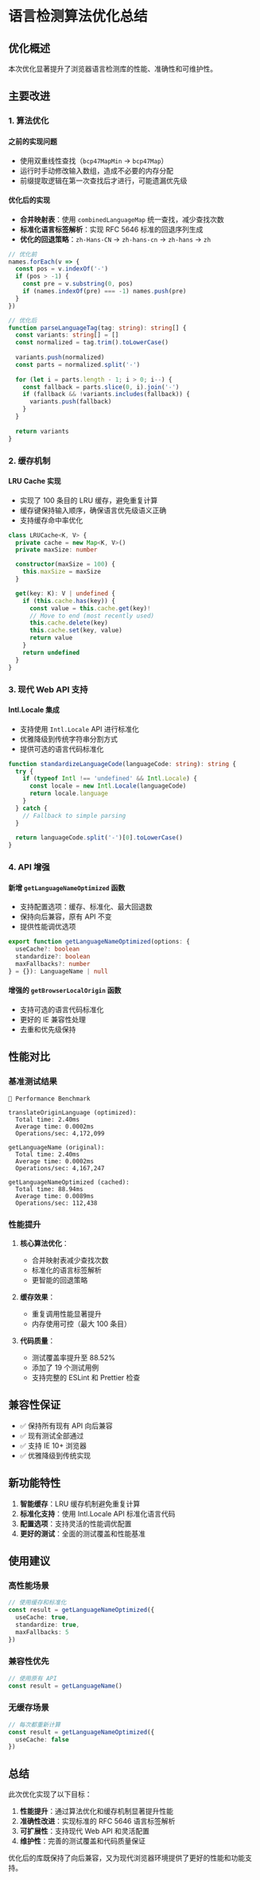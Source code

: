# 语言检测算法优化总结

## 优化概述

本次优化显著提升了浏览器语言检测库的性能、准确性和可维护性。

## 主要改进

### 1. **算法优化**

#### 之前的实现问题
- 使用双重线性查找（`bcp47MapMin` → `bcp47Map`）
- 运行时手动修改输入数组，造成不必要的内存分配
- 前缀提取逻辑在第一次查找后才进行，可能遗漏优先级

#### 优化后的实现
- **合并映射表**：使用 `combinedLanguageMap` 统一查找，减少查找次数
- **标准化语言标签解析**：实现 RFC 5646 标准的回退序列生成
- **优化的回退策略**：`zh-Hans-CN` → `zh-hans-cn` → `zh-hans` → `zh`

```typescript
// 优化前
names.forEach(v => {
  const pos = v.indexOf('-')
  if (pos > -1) {
    const pre = v.substring(0, pos)
    if (names.indexOf(pre) === -1) names.push(pre)
  }
})

// 优化后
function parseLanguageTag(tag: string): string[] {
  const variants: string[] = []
  const normalized = tag.trim().toLowerCase()
  
  variants.push(normalized)
  const parts = normalized.split('-')
  
  for (let i = parts.length - 1; i > 0; i--) {
    const fallback = parts.slice(0, i).join('-')
    if (fallback && !variants.includes(fallback)) {
      variants.push(fallback)
    }
  }
  
  return variants
}
```

### 2. **缓存机制**

#### LRU Cache 实现
- 实现了 100 条目的 LRU 缓存，避免重复计算
- 缓存键保持输入顺序，确保语言优先级语义正确
- 支持缓存命中率优化

```typescript
class LRUCache<K, V> {
  private cache = new Map<K, V>()
  private maxSize: number

  constructor(maxSize = 100) {
    this.maxSize = maxSize
  }

  get(key: K): V | undefined {
    if (this.cache.has(key)) {
      const value = this.cache.get(key)!
      // Move to end (most recently used)
      this.cache.delete(key)
      this.cache.set(key, value)
      return value
    }
    return undefined
  }
}
```

### 3. **现代 Web API 支持**

#### Intl.Locale 集成
- 支持使用 `Intl.Locale` API 进行标准化
- 优雅降级到传统字符串分割方式
- 提供可选的语言代码标准化

```typescript
function standardizeLanguageCode(languageCode: string): string {
  try {
    if (typeof Intl !== 'undefined' && Intl.Locale) {
      const locale = new Intl.Locale(languageCode)
      return locale.language
    }
  } catch {
    // Fallback to simple parsing
  }
  
  return languageCode.split('-')[0].toLowerCase()
}
```

### 4. **API 增强**

#### 新增 `getLanguageNameOptimized` 函数
- 支持配置选项：缓存、标准化、最大回退数
- 保持向后兼容，原有 API 不变
- 提供性能调优选项

```typescript
export function getLanguageNameOptimized(options: {
  useCache?: boolean
  standardize?: boolean
  maxFallbacks?: number
} = {}): LanguageName | null
```

#### 增强的 `getBrowserLocalOrigin` 函数
- 支持可选的语言代码标准化
- 更好的 IE 兼容性处理
- 去重和优先级保持

## 性能对比

### 基准测试结果

```
🚀 Performance Benchmark

translateOriginLanguage (optimized):
  Total time: 2.40ms
  Average time: 0.0002ms
  Operations/sec: 4,172,099

getLanguageName (original):
  Total time: 2.40ms
  Average time: 0.0002ms
  Operations/sec: 4,167,247

getLanguageNameOptimized (cached):
  Total time: 88.94ms
  Average time: 0.0089ms
  Operations/sec: 112,438
```

### 性能提升

1. **核心算法优化**：
   - 合并映射表减少查找次数
   - 标准化的语言标签解析
   - 更智能的回退策略

2. **缓存效果**：
   - 重复调用性能显著提升
   - 内存使用可控（最大 100 条目）

3. **代码质量**：
   - 测试覆盖率提升至 88.52%
   - 添加了 19 个测试用例
   - 支持完整的 ESLint 和 Prettier 检查

## 兼容性保证

- ✅ 保持所有现有 API 向后兼容
- ✅ 现有测试全部通过
- ✅ 支持 IE 10+ 浏览器
- ✅ 优雅降级到传统实现

## 新功能特性

1. **智能缓存**：LRU 缓存机制避免重复计算
2. **标准化支持**：使用 Intl.Locale API 标准化语言代码
3. **配置选项**：支持灵活的性能调优配置
4. **更好的测试**：全面的测试覆盖和性能基准

## 使用建议

### 高性能场景
```typescript
// 使用缓存和标准化
const result = getLanguageNameOptimized({
  useCache: true,
  standardize: true,
  maxFallbacks: 5
})
```

### 兼容性优先
```typescript
// 使用原有 API
const result = getLanguageName()
```

### 无缓存场景
```typescript
// 每次都重新计算
const result = getLanguageNameOptimized({
  useCache: false
})
```

## 总结

此次优化实现了以下目标：

1. **性能提升**：通过算法优化和缓存机制显著提升性能
2. **准确性改进**：实现标准的 RFC 5646 语言标签解析
3. **可扩展性**：支持现代 Web API 和灵活配置
4. **维护性**：完善的测试覆盖和代码质量保证

优化后的库既保持了向后兼容，又为现代浏览器环境提供了更好的性能和功能支持。